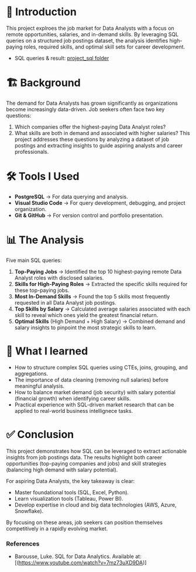 # 📌 Introduction
This project explroes the job market for Data Analysts with a focus on remote opportunities, salaries, and in-demand skills. By leveraging SQL queries on a structured job postings dataset, the analysis identifies high-paying roles, required skills, and optimal skill sets for career development.

- SQL queries & result: [project_sql folder](/project_sql/)

# 🏗 Background
The demand for Data Analysts has grown significantly as organizations become increasingly data-driven. Job seekers often face two key questions:
1. Which companies offer the highest-paying Data Analyst roles?
2. What skills are both in demand and associated with higher salaries?
This project addresses these questions by analyzing a dataset of job postings and extracting insights to guide aspiring analysts and career professionals.

# 🛠 Tools I Used
* **PostgreSQL** → For data querying and analysis.
* **Visual Studio Code** → For query development, debugging, and project organization.
* **Git & GitHub** → For version control and portfolio presentation.

# 📊 The Analysis
Five main SQL queries:
1. **Top-Paying Jobs** → Identified the top 10 highest-paying remote Data Analyst roles with disclosed salaries.
2. **Skills for High-Paying Roles** → Extracted the specific skills required for these top-paying jobs.
3. **Most In-Demand Skills** → Found the top 5 skills most frequently requested in all Data Analyst job postings.
4. **Top Skills by Salary** → Calculated average salaries associated with each skill to reveal which ones yield the greatest financial return.
5. **Optimal Skills** (High Demand + High Salary) → Combined demand and salary insights to pinpoint the most strategic skills to learn.

# 🎯 What I learned
* How to structure complex SQL queries using CTEs, joins, grouping, and aggregations.
* The importance of data cleaning (removing null salaries) before meaningful analysis.
* How to balance market demand (job security) with salary potential (financial growth) when identifying career skills.
* Practical experience with SQL-driven market research that can be applied to real-world business intellignece tasks.

# ✅ Conclusion
This project demonstrates how SQL can be leveraged to extract actionable insights from job postings data. The results highlight both career opportunities (top-paying companies and jobs) and skill strategies (balancing high demand with salary potential).

For aspiring Data Analysts, the key takeaway is clear:

* Master foundational tools (SQL, Excel, Python).
* Learn visualization tools (Tableau, Power BI).
* Develop expertise in cloud and big data technologies (AWS, Azure, Snowflake).

By focusing on these areas, job seekers can position themselves competitively in a rapidly evolving market.

### References
* Barousse, Luke. SQL for Data Analytics. Available at: [(https://www.youtube.com/watch?v=7mz73uXD9DA)]